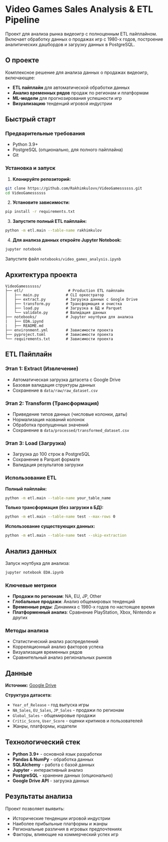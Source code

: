 

# Video Games Sales Analysis & ETL Pipeline

Проект для анализа рынка видеоигр с полноценным ETL пайплайном. Включает обработку данных о продажах игр с 1980-х годов, построение аналитических дашбордов и загрузку данных в PostgreSQL.

##  О проекте

Комплексное решение для анализа данных о продажах видеоигр, включающее:
- **ETL пайплайн** для автоматической обработки данных
- **Анализ временных рядов** продаж по регионам и платформам
- **ML-модели** для прогнозирования успешности игр
- **Визуализацию** тенденций игровой индустрии

##  Быстрый старт

### Предварительные требования

- Python 3.9+
- PostgreSQL (опционально, для полного пайплайна)
- Git

### Установка и запуск

1. **Клонируйте репозиторий:**
```bash
git clone https://github.com/Rakhimkulovv/VideoGamessssss.git
cd VideoGamessssss
```

2. **Установите зависимости:**
```bash
pip install -r requirements.txt
```

3. **Запустите полный ETL пайплайн:**
```bash
python -m etl.main --table-name rakhimkulov
```

4. **Для анализа данных откройте Jupyter Notebook:**
```bash
jupyter notebook
```
Запустите файл `notebooks/video_games_analysis.ipynb`

##  Архитектура проекта

```
VideoGamessssss/
├── etl/                    # Production ETL пайплайн
│   ├── main.py            # CLI оркестратор
│   ├── extract.py         # Загрузка данных с Google Drive
│   ├── transform.py       # Трансформация и очистка
│   ├── load.py            # Загрузка в БД и Parquet
│   └── validate.py        # Валидация данных
├── notebooks/             # Jupyter ноутбуки для анализа
|   ├── EDA.ipynd
|   ├── README.md  
├── environment.yml        # Зависимости проекта
├── pyproject.toml         # Зависимости проекта
└── requirements.txt       # Зависимости проекта
```

##  ETL Пайплайн

### Этап 1: Extract (Извлечение)
- Автоматическая загрузка датасета с Google Drive
- Базовая валидация структуры данных
- Сохранение в `data/raw/raw_dataset.csv`

### Этап 2: Transform (Трансформация)
- Приведение типов данных (числовые колонки, даты)
- Нормализация названий колонок
- Обработка пропущенных значений
- Сохранение в `data/processed/transformed_dataset.csv`

### Этап 3: Load (Загрузка)
- Загрузка до 100 строк в PostgreSQL
- Сохранение в Parquet формате
- Валидация результатов загрузки

### Использование ETL

**Полный пайплайн:**
```bash
python -m etl.main --table-name your_table_name
```

**Только трансформация (без загрузки в БД):**
```bash
python -m etl.main --table-name test --max-rows 0
```

**Использование существующих данных:**
```bash
python -m etl.main --table-name test --skip-extraction
```

##  Анализ данных

Запуск ноутбука для анализа:

```bash
jupyter notebook EDA.ipynb
```

### Ключевые метрики
- **Продажи по регионам**: NA, EU, JP, Other
- **Глобальные продажи**: Анализ общемировых тенденций
- **Временные ряды**: Динамика с 1980-х годов по настоящее время
- **Платформенный анализ**: Сравнение PlayStation, Xbox, Nintendo и других

### Методы анализа
- Статистический анализ распределений
- Корреляционный анализ факторов успеха
- Визуализация временных рядов
- Сравнительный анализ региональных рынков

##  Данные

**Источник:** [Google Drive](https://drive.google.com/uc?id=1kk5pYKqE--lqhxEAfqsks3QVpK-LP-Ta)

**Структура датасета:**
- `Year_of_Release` - год выпуска игры
- `NA_Sales`, `EU_Sales`, `JP_Sales` - продажи по регионам
- `Global_Sales` - общемировые продажи
- `Critic_Score`, `User_Score` - оценки критиков и пользователей
- Жанры, платформы, издатели

##  Технологический стек

- **Python 3.9+** - основной язык разработки
- **Pandas & NumPy** - обработка данных
- **SQLAlchemy** - работа с базой данных
- **Jupyter** - интерактивный анализ
- **PostgreSQL** - хранение данных (опционально)
- **Google Drive API** - загрузка данных

##  Результаты анализа

Проект позволяет выявить:
- Исторические тенденции игровой индустрии
- Наиболее прибыльные платформы и жанры
- Региональные различия в игровых предпочтениях
- Факторы, влияющие на коммерческий успех игр


